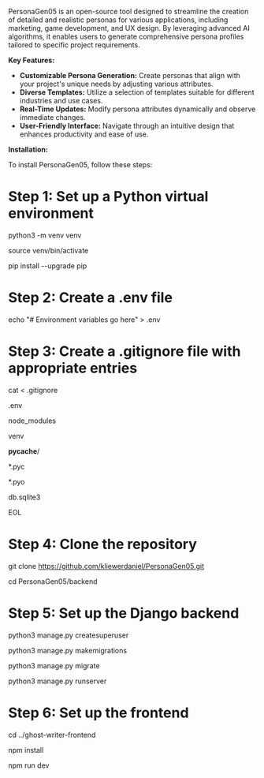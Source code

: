 PersonaGen05 is an open-source tool designed to streamline the creation of detailed and realistic personas for various applications, including marketing, game development, and UX design. By leveraging advanced AI algorithms, it enables users to generate comprehensive persona profiles tailored to specific project requirements.

**Key Features:**

- **Customizable Persona Generation:** Create personas that align with your project's unique needs by adjusting various attributes.
- **Diverse Templates:** Utilize a selection of templates suitable for different industries and use cases.
- **Real-Time Updates:** Modify persona attributes dynamically and observe immediate changes.
- **User-Friendly Interface:** Navigate through an intuitive design that enhances productivity and ease of use.

**Installation:**

To install PersonaGen05, follow these steps:

# Step 1: Set up a Python virtual environment

python3 -m venv venv

source venv/bin/activate

pip install --upgrade pip

# Step 2: Create a .env file

echo "# Environment variables go here" > .env

# Step 3: Create a .gitignore file with appropriate entries

cat <<EOL > .gitignore

.env

node_modules

venv

__pycache__/

*.pyc

*.pyo

db.sqlite3

EOL

# Step 4: Clone the repository

git clone https://github.com/kliewerdaniel/PersonaGen05.git

cd PersonaGen05/backend

# Step 5: Set up the Django backend

python3 manage.py createsuperuser

python3 manage.py makemigrations

python3 manage.py migrate

python3 manage.py runserver 


# Step 6: Set up the frontend

cd ../ghost-writer-frontend

npm install

npm run dev



